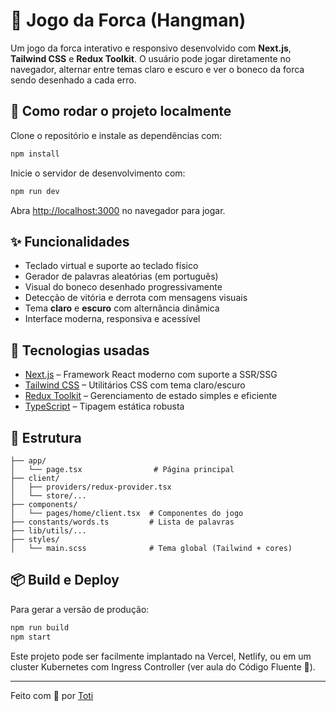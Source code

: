 # 🎯 Jogo da Forca (Hangman)

Um jogo da forca interativo e responsivo desenvolvido com **Next.js**, **Tailwind CSS** e **Redux Toolkit**. O usuário pode jogar diretamente no navegador, alternar entre temas claro e escuro e ver o boneco da forca sendo desenhado a cada erro.

## 🚀 Como rodar o projeto localmente

Clone o repositório e instale as dependências com:

```bash
npm install
```

Inicie o servidor de desenvolvimento com:

```bash
npm run dev
```

Abra [http://localhost:3000](http://localhost:3000) no navegador para jogar.

## ✨ Funcionalidades

- Teclado virtual e suporte ao teclado físico
- Gerador de palavras aleatórias (em português)
- Visual do boneco desenhado progressivamente
- Detecção de vitória e derrota com mensagens visuais
- Tema **claro** e **escuro** com alternância dinâmica
- Interface moderna, responsiva e acessível

## 🧠 Tecnologias usadas

- [Next.js](https://nextjs.org/) – Framework React moderno com suporte a SSR/SSG
- [Tailwind CSS](https://tailwindcss.com/) – Utilitários CSS com tema claro/escuro
- [Redux Toolkit](https://redux-toolkit.js.org/) – Gerenciamento de estado simples e eficiente
- [TypeScript](https://www.typescriptlang.org/) – Tipagem estática robusta

## 📁 Estrutura

```
├── app/
│   └── page.tsx                # Página principal
├── client/
│   ├── providers/redux-provider.tsx
│   └── store/...
├── components/
│   └── pages/home/client.tsx  # Componentes do jogo
├── constants/words.ts         # Lista de palavras
├── lib/utils/...
├── styles/
│   └── main.scss              # Tema global (Tailwind + cores)
```

## 📦 Build e Deploy

Para gerar a versão de produção:

```bash
npm run build
npm start
```

Este projeto pode ser facilmente implantado na Vercel, Netlify, ou em um cluster Kubernetes com Ingress Controller (ver aula do Código Fluente 🧠).

---

Feito com 💙 por [Toti](https://www.codigofluente.com.br)
